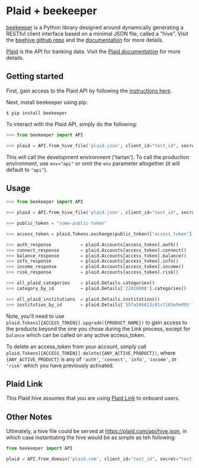 # Plaid + beekeeper

[beekeeper](https://github.com/haikuginger/beekeeper) is a Python library designed around dynamically generating a RESTful client interface based on a minimal JSON file, called a "hive".  Visit the [beehive github repo](https://github.com/haikuginger/beekeeper) and the [documentation](https://beekeeper.readthedocs.org/en/latest/) for more details.

[Plaid](https://plaid.com/) is the API for banking data.  Visit the [Plaid documentation](https://www.plaid.com/docs/) for more details.

## Getting started

First, gain access to the Plaid API by following the [instructions here](https://www.plaid.com/docs/#gaining-access).

Next, install beekeeper using pip:

```
$ pip install beekeeper
```

To interact with the Plaid API, simply do the following:

```python
>>> from beekeeper import API

>>> plaid = API.from_hive_file('plaid.json', client_id="test_id", secret="test_secret", env="tartan")

```

This will call the development environment ('tartan').  To call the production environment, use `env="api"` or omit the `env` parameter altogether (it will default to `"api"`).

## Usage

```python
>>> from beekeeper import API

>>> plaid = API.from_hive_file('plaid.json', client_id="test_id", secret="test_secret")

>>> public_token = "some-public-token"

>>> access_token = plaid.Tokens.exchange(public_token)["access_token"]

>>> auth_response 			= plaid.Accounts[access_token].auth()
>>> connect_response 		= plaid.Accounts[access_token].connect()
>>> balance_response 		= plaid.Accounts[access_token].balance()
>>> info_response 			= plaid.Accounts[access_token].info()
>>> income_response 		= plaid.Accounts[access_token].income()
>>> risk_response 			= plaid.Accounts[access_token].risk()

>>> all_plaid_categories	= plaid.Details.categories()
>>> category_by_id			= plaid.Details['22018000'].categories()

>>> all_plaid_institutions	= plaid.Details.institutions()
>>> institution_by_id		= plaid.Details['55fa106813c81cf103e9e093'].institutions()
```

Note, you'll need to use `plaid.Tokens[{ACCESS_TOKEN}].upgrade({PRODUCT_NAME})` to gain access to the products beyond the one you chose during the Link process, except for `balance` which can be called on any active access_token.

To delete an access_token from your account, simply call `plaid.Tokens[{ACCESS_TOKEN}].delete({ANY_ACTIVE_PRODUCT})`, where `{ANY_ACTIVE_PRODUCT}` is any of `'auth'`, `'connect'`, `'info'`, `'income'`, or `'risk'` which you have previously activated.


## Plaid Link

This Plaid hive assumes that you are using [Plaid Link](https://plaid.com/docs/link/) to onboard users.


## Other Notes

Ultimately, a hive file could be served at https://plaid.com/api/hive.json, in which case instantiating the hive would be as simple as teh following:

```python
from beekeeper import API

plaid = API.from_domain('plaid.com', client_id="test_id", secret="test_secret")
```
